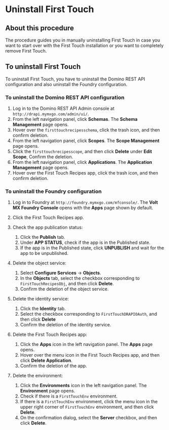 # Uninstall First Touch

## About this procedure

The procedure guides you in manually uninstalling First Touch in case you want to start over with the First Touch installation or you want to completely remove First Touch.

## To uninstall First Touch

To uninstall First Touch, you have to uninstall the Domino REST API configuration and also uninstall the Foundry configuration.

### To uninstall the Domino REST API configuration

1. Log in to the Domino REST API Admin console at `http://drapi.mymxgo.com/admin/ui/`. 
2. From the left navigation panel, click **Schemas**. The **Schema Management** page opens. 
3. Hover over the `firsttouchrecipesschema`, click the trash icon, and then confirm deletion. 
5. From the left navigation panel, click **Scopes**. The **Scope Management** page opens.
6. Click the `firsttouchrecipesscope`, and then click **Delete** under **Edit Scope**, Confirm the deletion.  
8. From the left navigation panel, click **Applications**. The **Application Management** page opens. 
9. Hover over the First Touch Recipes app, click the trash icon, and then confirm deletion. 

### To uninstall the Foundry configuration

1. Log in to Foundry at `http://foundry.mymxgo.com/mfconsole/`. The **Volt MX Foundry Console** opens with the **Apps** page shown by default.
2. Click the First Touch Recipes app.
3. Check the app publication status:

    1. Click the **Publish** tab.
    2. Under **APP STATUS**, check if the app is in the Published state. 
    3. If the app is in the Published state, click **UNPUBLISH** and wait for the app to be unpublished.

4. Delete the object service: 
    
    1. Select **Configure Services** &rarr; **Objects**.
    2. In the **Objects** tab, select the checkbox corresponding to `FirstTouchRecipesObj`, and then click **Delete**. 
    3. Confirm the deletion of the object service.

5. Delete the identity service:

    1. Click the **Identity** tab.
    2. Select the checkbox corresponding to `FirstTouchDRAPIOAuth`, and then click **Delete**
    3. Confirm the deletion of the identity service.

6. Delete the First Touch Recipes app:

    1. Click the **Apps** icon in the left navigation panel. The **Apps** page opens. 
    2. Hover over the menu icon in the First Touch Recipes app, and then click **Delete Application**.
    3. Confirm the deletion of the app.

7. Delete the environment:

    1. Click the **Environments** icon in the left navigation panel. The **Environment** page opens. 
    2. Check if there is a `FirstTouchEnv` environment.
    3. If there is a `FirstTouchEnv` environment, click the menu icon in the upper right
corner of `FirstTouchEnv` environment, and then click **Delete**.
    4. On the confirmation dialog, select the **Server** checkbox, and then click **Delete**.